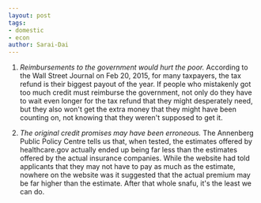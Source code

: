 ```yaml
---
layout: post
tags: 
- domestic 
- econ
author: Sarai-Dai
---
```


1. _Reimbursements to the government would hurt the poor._ According to the Wall Street Journal on Feb 20, 2015, for many taxpayers, the tax refund is their biggest payout of the year. If people who mistakenly got too much credit must reimburse the government, not only do they have to wait even longer for the tax refund that they might desperately need, but they also won't get the extra money that they might have been counting on, not knowing that they weren't supposed to get it.

1. _The original credit promises may have been erroneous._ The Annenberg Public Policy Centre tells us that, when tested, the estimates offered by healthcare.gov actually ended up being far less than the estimates offered by the actual insurance companies. While the website had told applicants that they may not have to pay as much as the estimate, nowhere on the website was it suggested that the actual premium may be far higher than the estimate. After that whole snafu, it's the least we can do.
